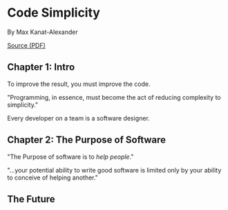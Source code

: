 # Code Simplicity

By Max Kanat-Alexander

[Source (PDF)](https://www.codesimplicity.com/wp-content/uploads/2022/05/CodeSimplicity.pdf)

## Chapter 1: Intro

To improve the result, you must improve the code.

"Programming, in essence, must become the act of reducing complexity to simplicity."

Every developer on a team is a software designer.

## Chapter 2: The Purpose of Software

"The Purpose of software is to _help people_."

"...your potential ability to write good software is limited only by your ability to conceive of helping another."

## The Future

